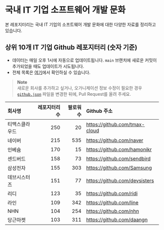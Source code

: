 # 국내 IT 기업 소프트웨어 개발 문화
본 레포지터리는 국내 IT 기업의 소프트웨어 개발 문화에 대한 다양한 자료를 정리하고 있습니다.

## 상위 10개 IT 기업 Github 레포지터리 (숫자 기준)

- 데이터는 매일 오후 1시에 자동으로 업데이트됩니다. `main` 브랜치에 새로운 커밋이 추가되었을 때도 업데이트가 시도됩니다.
- 전체 목록은 [여기](./github.md)에서 확인하실 수 있습니다.

> **Note**<br />
> 새로운 회사를 추가하고 싶거나, 오가니제이션 정보 수정이 필요한 경우 [`github.json`](./github.json) 파일을 변경한 뒤에, Pull Request를 올려 주세요.

<!-- MARKDOWN_TABLE(GITHUB): START -->

| **회사명** | **레포지터리 수** | **팔로워 수** | **Github 주소** |
|:---|---:|---:|:---|
| 티맥스클라우드 | 250 | 20 | https://github.com/tmax-cloud |
| 네이버 | 215 | 535 | https://github.com/naver |
| 인베슘 | 170 | 15 | https://github.com/hamonikr |
| 센드버드 | 158 | 73 | https://github.com/sendbird |
| 삼성전자 | 155 | 303 | https://github.com/Samsung |
| 데브시스터즈 | 151 | 77 | https://github.com/devsisters |
| 리디 | 123 | 35 | https://github.com/ridi |
| 라인 | 109 | 342 | https://github.com/line |
| NHN | 104 | 254 | https://github.com/nhn |
| 당근마켓 | 103 | 311 | https://github.com/daangn |

<!-- MARKDOWN_TABLE(GITHUB): END -->
